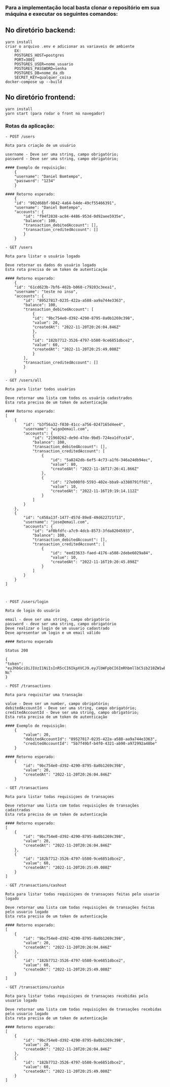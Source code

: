 ### Para a implementação local basta clonar o repositório em sua máquina e executar os seguintes comandos:

## No diretório backend:

    yarn install
    criar o arquivo .env e adicionar as variaveis de ambiente
        EX:
        POSTGRES_HOST=postgres
        PORT=3001
        POSTGRES_USER=nome_usuario
        POSTGRES_PASSWORD=senha
        POSTGRES_DB=nome_da_db
        SECRET_KEY=qualquer_coisa
    docker-compose up --build

## No diretório frontend:

    yarn install
    yarn start (para rodar o front no navegador)

### Rotas da aplicação:

    - POST /users

    Rota para criação de um usuário

    username - Deve ser uma string, campo obrigatório;
    password - Deve ser uma string, campo obrigatório;

    #### Exemplo de requisição:
        {
        "username": "Daniel Bomtempo",
        "password": "1234"
        }

    #### Retorno esperado:
        {
        "id": "902d68bf-9842-4a64-b4de-49cf55466391",
        "username": "Daniel Bomtempo",
        "accounts": {
    	    "id": "f94f2838-ac84-4486-953d-0d92aee5935e",
    	    "balance": 100,
    	    "transaction_debitedAccount": [],
    	    "transaction_creditedAccount": []
            }
        }

    - GET /users

    Rota para listar o usuário logado

    Deve retornar os dados do usuário logado
    Esta rota precisa de um token de autenticação

    #### Retorno esperado:
        {
        "id": "61cd623b-7bf6-402b-b060-c79203c3eea1",
        "username": "teste no inso",
        "accounts": {
    	    "id": "89527817-0235-422a-a588-aa9a744e3363",
    	    "balance": 100,
    	    "transaction_debitedAccount": [
    		    {
    			"id": "9bc754e0-d392-4290-8795-8a0b1269c398",
    			"value": 20,
    			"createdAt": "2022-11-20T20:26:04.846Z"
    		    },
    		    {
    			"id": "182b7712-3526-4797-b580-9ce6851dbce2",
    			"value": 60,
    			"createdAt": "2022-11-20T20:25:49.080Z"
    		    }
    	    ],
    	    "transaction_creditedAccount": []
            }
        }

    - GET /users/all

    Rota para listar todos usuários

    Deve retornar uma lista com todos os usuário cadastrados
    Esta rota precisa de um token de autenticação

    #### Retorno esperado:
    [
        {
            "id": "b3f56a32-f030-41cc-a756-0247165d4ee4",
            "username": "wigo@email.com",
            "accounts": {
                "id": "21960262-de9d-47de-9bd5-724ea1dfce14",
                "balance": 100,
                "transaction_debitedAccount": [],
                "transaction_creditedAccount": [
                    {
                        "id": "5a8242db-6ef5-4c73-a1f6-346a24db94ec",
                        "value": 80,
                        "createdAt": "2022-11-16T17:26:41.866Z"
                    },
                    {
                        "id": "27e000f0-5593-402e-bba9-a3380791ffd1",
                        "value": 10,
                        "createdAt": "2022-11-16T19:19:14.112Z"
                    }
                ]
            }
        },
        {
            "id": "c458a13f-1477-457d-89e8-49d622721f13",
            "username": "jose@email.com",
            "accounts": {
                "id": "af0bfdfc-a7c9-4dcb-8573-3fda82045933",
                "balance": 100,
                "transaction_debitedAccount": [],
                "transaction_creditedAccount": [
                    {
                        "id": "eed23633-faed-4176-a508-2debe6029a84",
                        "value": 10,
                        "createdAt": "2022-11-16T19:20:45.898Z"
                    }
                ]
            }
        }
    ]



    - POST /users/login

    Rota de login do usuário

    email - deve ser uma string, campo obrigatório
    password - deve ser uma string, campo obrigatório
    Deve realizar o login de um usuario cadastrado
    Deve apresentar um login e um email válido

    #### Retorno experado

    Status 200

    {
    "token": "eyJhbGciOiJIUzI1NiIsInR5cCI6IkpXVCJ9.eyJlbWFpbCI6ImRhbmllbC5ib210ZW1wby5zbUBnbWFpbC5jb20iLCJpYXQiOjE2NjgwMTQ2NTcsImV4cCI6MTY2ODEwMTA1Nywic3ViIjoiMTc5MjRlODEtNWEwYy00Mjc0LWJkNDQtMDEzNzRlNDUxODc3In0._5ueH_dloxZvhbfOwOGK9jIeSzfgSqxN4qJQSkFs-Nc"
    }

    - POST /transactions

    Rota para requisitar uma transação

    value - Deve ser um number, campo obrigatório;
    debitedAccountId - Deve ser uma string, campo obrigatório;
    creditedAccountId - Deve ser uma string, campo obrigatório;
    Esta rota precisa de um token de autenticação

    #### Exemplo de requisição:
        {
            "value": 20,
            "debitedAccountId": "89527817-0235-422a-a588-aa9a744e3363",
            "creditedAccountId": "5b7f49bf-b4f0-4321-ab90-a972992a48be"
        }

    #### Retorno esperado:
        {
            "id": "9bc754e0-d392-4290-8795-8a0b1269c398",
            "value": 20,
            "createdAt": "2022-11-20T20:26:04.846Z"
        }

    - GET /transactions

    Rota para listar todas requisiçoes de transaçoes

    Deve retornar uma lista com todas requisições de transações cadastradas
    Esta rota precisa de um token de autenticação

    #### Retorno esperado:
    [
        {
            "id": "9bc754e0-d392-4290-8795-8a0b1269c398",
            "value": 20,
            "createdAt": "2022-11-20T20:26:04.846Z"
        },
        {
            "id": "182b7712-3526-4797-b580-9ce6851dbce2",
            "value": 60,
            "createdAt": "2022-11-20T20:25:49.080Z"
        }
    ]

    - GET /transactions/cashout

    Rota para listar todas requisiçoes de transaçoes feitas pelo usuario logado

    Deve retornar uma lista com todas requisições de transações feitas pelo usuario logado
    Esta rota precisa de um token de autenticação

    #### Retorno esperado:
    [
        {
            "id": "9bc754e0-d392-4290-8795-8a0b1269c398",
            "value": 20,
            "createdAt": "2022-11-20T20:26:04.846Z"
        },
        {
            "id": "182b7712-3526-4797-b580-9ce6851dbce2",
            "value": 60,
            "createdAt": "2022-11-20T20:25:49.080Z"
        }
    ]

    - GET /transactions/cashin

    Rota para listar todas requisiçoes de transaçoes recebidas pelo usuario logado

    Deve retornar uma lista com todas requisições de transações recebidas pelo usuario logado
    Esta rota precisa de um token de autenticação

    #### Retorno esperado:
    [
        {
            "id": "9bc754e0-d392-4290-8795-8a0b1269c398",
            "value": 20,
            "createdAt": "2022-11-20T20:26:04.846Z"
        },
        {
            "id": "182b7712-3526-4797-b580-9ce6851dbce2",
            "value": 60,
            "createdAt": "2022-11-20T20:25:49.080Z"
        }
    ]
